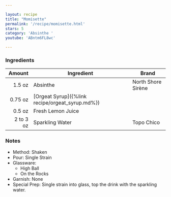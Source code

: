 ```yaml
---

layout: recipe
title: "Momisette"
permalink: '/recipe/momisette.html'
stars: 5
category: 'Absinthe '
youtube: 'ABntm6FL8wc'

---
```


### Ingredients

|     Amount  | Ingredient               | Brand             |
| --------: | ----------------------------------------------- | ------------------ |
|    1.5 oz | Absinthe                                        | North Shore Sirène |
|   0.75 oz | [Orgeat Syrup]({%link recipe/orgeat_syrup.md%}) |
|    0.5 oz | Fresh Lemon Juice                               |
| 2 to 3 oz | Sparkling Water                                 | Topo Chico         |

### Notes

- Method: Shaken
- Pour: Single Strain
- Glassware: 
    - High Ball
    - On the Rocks
- Garnish: None
- Special Prep: Single strain into glass, top the drink with the sparkling water.


